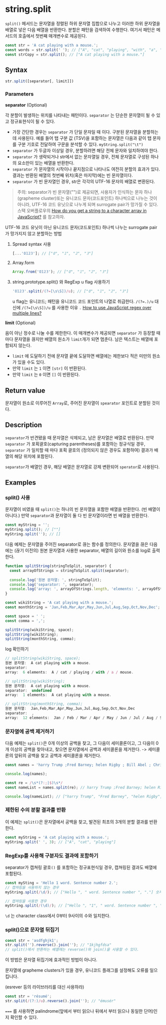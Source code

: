 # string.split

`split()` 메서드는 문자열을 정렬된 하위 문자열 집합으로 나누고 이러한 하위 문자열을 배열로 넣은 다음 배열을 반환한다. 분할은 패턴을 검색하여 수행한다. 여기서 패턴은 메서드의 호출에서 첫번째 매개변수로 제공된다.

```js
const str = 'A cat playing with a mouse.';
const words = str.split(' '); // ["A", "cat", "playing", "with", "a", "mouse."];
const strCopy = str.split(); // ["A cat playing with a mouse."]
```

## Syntax

```js
str.split([separator[, limit]])
```

### Parameters

**separator** (Optional)

각 분할이 발생하는 위치를 나타내는 패턴이다. `separator` 는 단순한 문자열이 될 수 있고 정규표현식이 될 수 있다.

* 가장 간단한 경우는 `separator` 가 단일 문자일 때 이다. 구분된 문자열을 분할하는데 사용된다. 예를 들어  탭 구분 값 (TSV)을 포함하는 문자열은 다음과 같이 탭 문자를 구분 기호로 전달하여 구문을 분석할 수 있다. `myString.split("\t")` 
* `separator` 가 두글자 이상일 경우, 분할하려면 해당 전체 문자와 일치하여야 한다.
* `separator` 가 생략되거나 str에서 없는 문자열일 경우, 전체 문자열로 구성된 하나의 요소만이 있는 배열을 반환한다.
* `separator` 가 문자열의 시작이나 끝지점으로 나타나도 여전히 분할의 효과가 있다. 결과는 반환된 배열의 첫번째 위치(혹은 마지막)에는 빈 문자열이다.
* `separator` 가 빈 문자열인 경우, str은 각각의 UTF-16 문자의 배열로 변환된다.

> 주의: separator가 빈 문자열("")로 제공되면, 사용자가 인식하는 문자 하나(grapheme cluster)또는 유니코드 문자(코드포인트) 하나씩으로 나누는 것이 아니라, UTF-16 코드 유닛으로 나누게 되며 surrogate pair가 망가질 수 있다. 스택 오버플로우의 [How do you get a string to a character array in JavaScript?](https://stackoverflow.com/questions/4547609/how-do-you-get-a-string-to-a-character-array-in-javascript) 를 참고하자.

UTF-16 코드 유닛이 아닌 유니코드 문자(코드포인트) 하나씩 나누는 surrogate pair가 망가지지 않고 분할하는 방법

1. Spread syntax 사용

   ```js
   [...'𝟘𝟙𝟚𝟛']; // ["𝟘", "𝟙", "𝟚", "𝟛"]
   ```

2. Array.form

   ```js
   Array.from('𝟘𝟙𝟚𝟛'); // ["𝟘", "𝟙", "𝟚", "𝟛"]
   ```

3. string.prototype.split() 와 RegExp u flag 사용하기

   ```js
   '𝟘𝟙𝟚𝟛'.split(/(?=[\s\S])/u); // ["𝟘", "𝟙", "𝟚", "𝟛"]
   ```

   u flag는 유니코드; 패턴을 유니코드 코드 포인트의 나열로 취급한다. `/(?=.)/u` 대신에 `/(?=[\s\S])/u` 를 사용한 이유 `.` [How to use JavaScript regex over multiple lines?](https://stackoverflow.com/questions/1979884/how-to-use-javascript-regex-over-multiple-lines)

**limit** (Optional)

음이 아닌 정수로 나눌 수를 제한한다. 이 매개변수가 제공되면 `separator` 가 등장할 때마다 문자열을 끊지만 배열의 원소가 `limit`개가 되면 멈춘다. 남은 텍스트는 배열에 포함되지 않는다.

* `limit` 에 도달하기 전에 문자열 끝에 도달하면 배열에는 제한보다 적은 미만의 원소가 있을 수도 있다.
* 만약 `limit` 는 `1` 이면 `[str]` 이 반환된다.
* 만약 `limit` 는 `0` 이면 `[]` 이 반환된다.

## Return value

문자열이 원소로 이루어진 `Array`로, 주어진 문자열이 `spearator` 포인트로 분할된 것이다.

## Description

`separator`가 반견됐을 때 문자열은 삭제되고, 남은 문자열은 배열로 반환된다. 만약  `separator` 가 포획괄호(capturing parentheses)를 포함하는 정규식일 경우, `separator` 가 일치할 때 마다 포획 괄호의 (정의되지 않은 경우도 포함하여) 결과가 배열의 해당 위치에 포함된다. 

`separator`가 배열인 경우, 해당 배열은 문자열로 강제 변환되어 `sperator`로 사용된다. 

## Examples

### split() 사용

문자열이 비였을 때 `split()`는 하나의 빈 문자열을 포함한 배열을 반환한다. (빈 배열이 아니다.) 만약 `separator`과 문자열이 둘 다 빈 문자열이라면 빈 배열을 반환한다. 

```js
const myString = '';
myString.split(); // [""]
myString.split(''); // []
```

다음 예제는 문자열을 주어진 separator로 끊는 함수를 정의한다. 문자열을 끊은 다음에는 (끊기 이전의) 원본 문자열과 사용한 separator, 배열의 길이와 원소를 log로 출력한다.

```js
function splitString(stringToSplit, separator) {
  const arrayOfStrings = stringToSplit.split(separator);
  
  console.log('원본 문자열: ', stringToSplit);
  console.log('separator: ', separator);
  console.log('array: ', arrayOfStrings.length, 'elements: ', arrayOfStrings.join(' / '))
}

const wikiString = 'A cat playing with a mouse.';
const monthString = 'Jan,Feb,Mar,Apr,May,Jun,Jul,Aug,Sep,Oct,Nov,Dec';

const space = ' ';
const comma = ',';

splitString(wikiString, space);
splitString(wikiString);
splitString(monthString, comma);
```

log 확인하기 

```js
// splitString(wikiString, space);
원본 문자열:  A cat playing with a mouse.
separator: 
array:  6 elements:  A / cat / playing / with / a / mouse.

// splitString(wikiString);
원본 문자열:  A cat playing with a mouse.
separator:  undefined
array:  1 elements:  A cat playing with a mouse.

// splitString(monthString, comma);
원본 문자열:  Jan,Feb,Mar,Apr,May,Jun,Jul,Aug,Sep,Oct,Nov,Dec
separator:  ,
array:  12 elements:  Jan / Feb / Mar / Apr / May / Jun / Jul / Aug / Sep / Oct / Nov / Dec 
```

### 문자열에 공백 제거하기

다음 예제는 `split()`은 0개 이상의 공백을 찾고, 그 다음이 세미콜론이고, 그 다음이 0개 이상의 공백을  찾아내고, 찾으면 문자열에서 공백과 세미콜론을 제거한다. -> 세미콜론의 앞뒤의 공백을 찾고 공백과 세미콜론을 제거한다.

```js
const names = 'harry Trump ;Fred Barney; helen Rigby ; Bill Abel ; Chris Hand ';

console.log(names);

const re = /\s*(?:;|$)\s*/
const nameList = names.split(re); // harry Trump ;Fred Barney; helen Rigby ; Bill Abel ; Chris Hand 

console.log(nameList); // ["harry Trump", "Fred Barney", "helen Rigby", "Bill Abel", "Chris Hand", ""]
```

### 제한된 수의 분할 결과를 반환

이 예제는 `split()`은 문자열에서 공백을 찾고, 발견된 최초의 3개의 분할 결과를 반환한다.
```js
const myString = 'A cat playing with a mouse.';
myString.split(' ', 3); // ["A", "cat", "playing"]
```

### RegExp를 사용해 구분자도 결과에 포함하기

separator가 캡쳐링 괄호`()` 를 포함하는 정규표현식일 경우, 캡쳐링된 결과도 배열에 포함된다. 

```js
const mySting = 'Hello 1 word. Sentence number 2.';
// 캡쳐링을 사용하지 않는 경우
myString.split(/\d/); // ["Hello ", " word. Sentence number ", "."] 숫자 부분을 찾아내 제거되고 분할되었다.

// 캡쳐링을 사용한 경우
myString.split(/(\d)/); // ["Hello ", "1", " word. Sentence number ", "2", "."] 숫자부분도 같이 포함되었다.
```

`\d` 는 character class에서 0부터 9사이의 수와 일치한다.

### split()으로 문자열 뒤집기
```js
const str = 'asdfghjk1';
str.split('').reverse().join(''); // "1kjhgfdsa"
// split()에서 반환하는 배열에는 reverse()와 join()을 사용할 수 있다.
```

이 방법은 문자열 뒤집기에 효과적인 방법이 아니다.

문자열에 grapheme clusters가 있을 경우, 유니코드 플래그를 설정해도 오류를 일으킵니다.

(esrever 등의 라이브러리를 대신 사용하라)

```js
const str = 'résumé';
str.split(/(?:)/u).reverse().join(''); // "émusér"
```

`===` 를 사용하면 palindrome(앞에서 부터 읽으나 뒤에서 부터 읽으나 동일한 단어)인지 확인할 수 있다. 